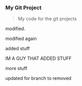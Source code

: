 ### My Git Project

> My code for the git projects

modified. 

modified again

added stuff

IM A GUY THAT ADDED STUFF

more stuff

updated for branch to removed